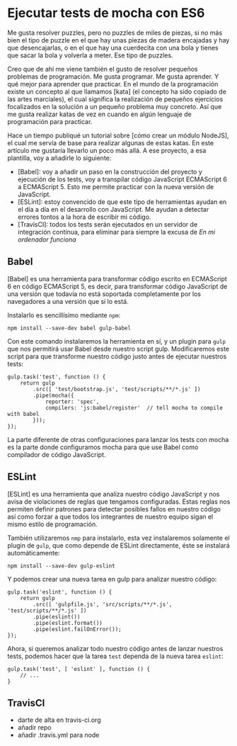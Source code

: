 # Ejecutar tests de mocha con ES6

Me gusta resolver puzzles, pero no puzzles de miles de piezas, si no más bien el
tipo de puzzle en el que hay unas piezas de madera encajadas y hay que desencajarlas,
o en el que hay una cuerdecita con una bola y tienes que sacar la bola y volverla
a meter. Ese tipo de puzzles.

Creo que de ahí me viene también el gusto de resolver pequeños problemas de
programación. Me gusta programar. Me gusta aprender. Y qué mejor para aprender
que practicar. En el mundo de la programación existe un concepto al que llamamos
[kata] (el concepto ha sido copiado de las artes marciales), el cual significa
la realización de pequeños ejercicios focalizados en la solución a un pequeño
problema muy concreto. Así que me gusta realizar katas de vez en cuando en algún
lenguaje de programación para practicar.

<!-- more -->

Hace un tiempo publiqué un tutorial sobre [cómo crear un módulo NodeJS], el cual
me servía de base para realizar algunas de estas katas. En este artículo me
gustaría llevarlo un poco más allá. A ese proyecto, a esa plantilla, voy a
añadirle lo siguiente:

- [Babel]: voy a añadir un paso en la construcción del proyecto y ejecución de los
tests, voy a transpilar código JavaScript ECMAScript 6 a ECMAScript 5. Esto me
permite practicar con la nueva versión de JavaScript.
- [ESLint]: estoy convencido de que este tipo de herramientas ayudan en el día a
día en el desarrollo con JavaScript. Me ayudan a detectar errores tontos a la
hora de escribir mi código.
- [TravisCI]: todos los tests serán ejecutados en un servidor de integración
contínua, para eliminar para siempre la excusa de *En mi ordenador funciona*

## Babel

[Babel] es una herramienta para transformar código escrito en ECMAScript 6 en
código ECMAScript 5, es decir, para transformar código JavaScript de una versión
que todavía no está soportada completamente por los navegadores a una versión
que sí lo está.

Instalarlo es sencillísimo mediante `npm`:

    npm install --save-dev babel gulp-babel

Con este comando instalaremos la herramienta en sí, y un plugin para `gulp` que
nos permitirá usar Babel desde nuestro script gulp. Modificaremos este script
para que transforme nuestro código justo antes de ejecutar nuestros tests:

    gulp.task('test', function () {
        return gulp
            .src([ 'test/bootstrap.js', 'test/scripts/**/*.js' ])
            .pipe(mocha({
                reporter: 'spec',
                compilers: 'js:babel/register'  // tell mocha to compile with babel
            }));
    });

La parte diferente de otras configuraciones para lanzar los tests con mocha es
la parte donde configuramos mocha para que use Babel como compilador de código
JavaScript.

## ESLint

[ESLint] es una herramienta que analiza nuestro código JavaScript y nos avisa de
violaciones de reglas que tengamos configuradas. Estas reglas nos permiten
definir patrones para detectar posibles fallos en nuestro código así como forzar
a que todos los integrantes de nuestro equipo sigan el mismo estilo de programación.

También utilizaremos `nmp` para instalarlo, esta vez instalaremos solamente el
plugin de `gulp`, que como depende de ESLint directamente, éste se instalará 
automáticamente:

    npm install --save-dev gulp-eslint

Y podemos crear una nueva tarea en gulp para analizar nuestro código:

    gulp.task('eslint', function () {
        return gulp
            .src([ 'gulpfile.js', 'src/scripts/**/*.js', 'test/scripts/**/*.js' ])
            .pipe(eslint())
            .pipe(eslint.format())
            .pipe(eslint.failOnError());
    });

Ahora, si queremos analizar todo nuestro código antes de lanzar nuestros tests,
podemos hacer que la tarea `test` dependa de la nueva tarea `eslint`:

    gulp.task('test', [ 'eslint' ], function () {
        // ...
    }

## TravisCI

- darte de alta en travis-ci.org
- añadir repo
- añadir .travis.yml para node

